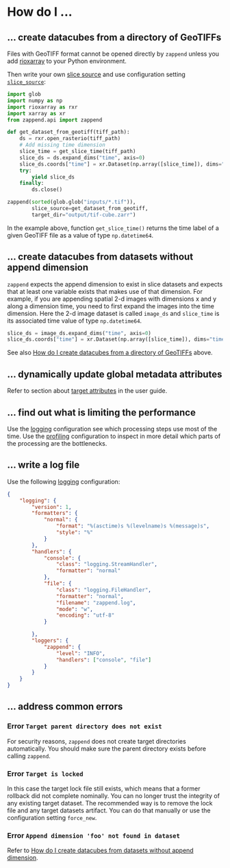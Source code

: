 # How do I ...

## ... create datacubes from a directory of GeoTIFFs

Files with GeoTIFF format cannot be opened directly by `zappend` unless
you add [rioxarray](https://corteva.github.io/rioxarray/) to your 
Python environment. 

Then write your own [slice source](guide.md#slice-sources) and 
use configuration setting [`slice_source`](config.md#slice_source):

```python
import glob
import numpy as np
import rioxarray as rxr
import xarray as xr
from zappend.api import zappend

def get_dataset_from_geotiff(tiff_path):
    ds = rxr.open_rasterio(tiff_path)
    # Add missing time dimension
    slice_time = get_slice_time(tiff_path)  
    slice_ds = ds.expand_dims("time", axis=0)
    slice_ds.coords["time"] = xr.Dataset(np.array([slice_time]), dims="time")
    try:
        yield slice_ds
    finally:
        ds.close()

zappend(sorted(glob.glob("inputs/*.tif")),
        slice_source=get_dataset_from_geotiff,
        target_dir="output/tif-cube.zarr")
```

In the example above, function `get_slice_time()` returns the time label
of a given GeoTIFF file as a value of type `np.datetime64`.

## ... create datacubes from datasets without append dimension

`zappend` expects the append dimension to exist in slice datasets and 
expects that at least one variable exists that makes use of that dimension. 
For example, if you are appending spatial 2-d images with dimensions x and y 
along a dimension time, you need to first expand the images into the time 
dimension. Here the 2-d image dataset is called `image_ds` and `slice_time` 
is its associated time value of type `np.datetime64`.

```python
slice_ds = image_ds.expand_dims("time", axis=0)
slice_ds.coords["time"] = xr.Dataset(np.array([slice_time]), dims="time")
```

See also [How do I create datacubes from a directory of GeoTIFFs](#create-datacubes-from-a-directory-of-geotiffs) 
above. 

## ... dynamically update global metadata attributes

Refer to section about [target attributes](guide.md#attributes)
in the user guide. 

## ... find out what is limiting the performance

Use the [logging](guide.md#logging) configuration see which processing steps
use most of the time.
Use the [profiling](guide.md#profiling) configuration to inspect in more 
detail which parts of the processing are the bottlenecks.

## ... write a log file

Use the following [logging](guide.md#logging) configuration:

```json
{
    "logging": {
        "version": 1,
        "formatters": {
            "normal": {
                "format": "%(asctime)s %(levelname)s %(message)s",
                "style": "%"
            }
        },
        "handlers": {
            "console": {
                "class": "logging.StreamHandler",
                "formatter": "normal"
            }, 
            "file": {
                "class": "logging.FileHandler",
                "formatter": "normal", 
                "filename": "zappend.log",
                "mode": "w",
                "encoding": "utf-8"
            }

        },
        "loggers": {
            "zappend": {
                "level": "INFO",
                "handlers": ["console", "file"]
            }
        }
    }
}
```

## ... address common errors

### Error `Target parent directory does not exist`

For security reasons, `zappend` does not create target directories 
automatically. You should make sure the parent directory exists before 
calling `zappend`.

### Error `Target is locked`

In this case the target lock file still exists, which means that a former 
rollback did not complete nominally. You can no longer trust the integrity of 
any existing target dataset. The recommended way is to remove the lock file 
and any target datasets artifact. You can do that manually or use the 
configuration setting `force_new`.

### Error `Append dimension 'foo' not found in dataset`

Refer to [How do I create datacubes from datasets without append dimension](#create-datacubes-from-datasets-without-append-dimension).

